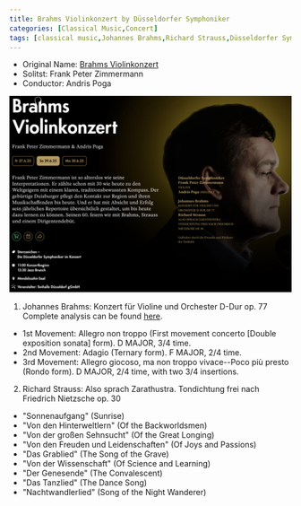 ```yaml
---
title: Brahms Violinkonzert by Düsseldorfer Symphoniker
categories: [Classical Music,Concert]
tags: [classical music,Johannes Brahms,Richard Strauss,Düsseldorfer Symphoniker]
---
```


- Original Name: [Brahms Violinkonzert](https://www.tonhalle.de/veranstaltung/sternzeichen/14272-brahms-violinkonzert)
- Solitst: Frank Peter Zimmermann
- Conductor: Andris Poga

![Brahms Violinkonzert](brahms_strauss.png)

1. Johannes Brahms: Konzert für Violine und Orchester D-Dur op. 77
Complete analysis can be found [here](http://www.kellydeanhansen.com/opus77.html).
  -  1st Movement: Allegro non troppo (First movement concerto [Double exposition sonata] form).  D MAJOR, 3/4 time.
  - 2nd  Movement: Adagio (Ternary form).  F MAJOR, 2/4 time.
  -  3rd Movement: Allegro giocoso, ma non troppo vivace--Poco più presto (Rondo form).  D MAJOR, 2/4 time, with two 3/4 insertions. 

2. Richard Strauss: Also sprach Zarathustra. Tondichtung frei nach Friedrich Nietzsche op. 30
  - "Sonnenaufgang" (Sunrise)
  - "Von den Hinterweltlern" (Of the Backworldsmen)
  - "Von der großen Sehnsucht" (Of the Great Longing)
  - "Von den Freuden und Leidenschaften" (Of Joys and Passions)
  - "Das Grablied" (The Song of the Grave)
  - "Von der Wissenschaft" (Of Science and Learning)
  - "Der Genesende" (The Convalescent)
  - "Das Tanzlied" (The Dance Song)
  - "Nachtwandlerlied" (Song of the Night Wanderer)
